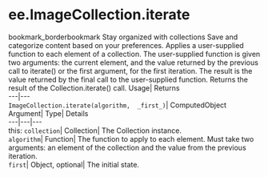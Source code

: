  
#  ee.ImageCollection.iterate 
bookmark_borderbookmark Stay organized with collections  Save and categorize content based on your preferences.
Applies a user-supplied function to each element of a collection. The user-supplied function is given two arguments: the current element, and the value returned by the previous call to iterate() or the first argument, for the first iteration. The result is the value returned by the final call to the user-supplied function. 
Returns the result of the Collection.iterate() call.
Usage| Returns  
---|---  
`ImageCollection.iterate(algorithm,  _first_)`| ComputedObject  
Argument| Type| Details  
---|---|---  
this: `collection`| Collection| The Collection instance.  
`algorithm`| Function| The function to apply to each element. Must take two arguments: an element of the collection and the value from the previous iteration.  
`first`| Object, optional| The initial state.  
